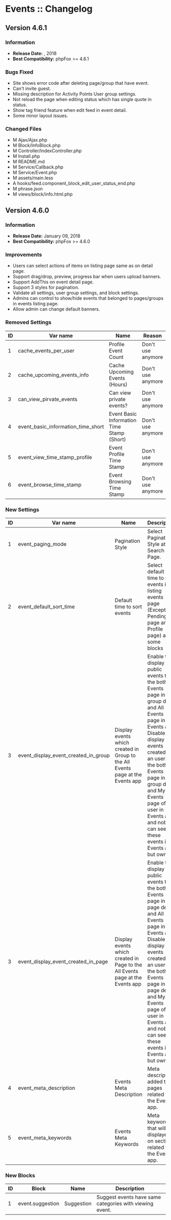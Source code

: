 # Events  :: Changelog

## Version 4.6.1

### Information

- **Release Date:** , 2018
- **Best Compatibility:** phpFox >= 4.6.1

### Bugs Fixed

- Site shows error code after deleting page/group that have event.
- Can't invite guest.
- Missing description for Activity Points User group settings.
- Not reload the page when editing status which has single quote in status.
- Show tag friend feature when edit feed in event detail.
- Some minor layout issues.

### Changed Files
- M	Ajax/Ajax.php
- M	Block/InfoBlock.php
- M	Controller/IndexController.php
- M	Install.php
- M	README.md
- M	Service/Callback.php
- M	Service/Event.php
- M	assets/main.less
- A	hooks/feed.component_block_edit_user_status_end.php
- M	phrase.json
- M	views/block/info.html.php

## Version 4.6.0

### Information

- **Release Date:** January 09, 2018
- **Best Compatibility:** phpFox >= 4.6.0

### Improvements

- Users can select actions of items on listing page same as on detail page.
- Support drag/drop, preview, progress bar when users upload banners.
- Support AddThis on event detail page.
- Support 3 styles for pagination.
- Validate all settings, user group settings, and block settings.
- Admins can control to show/hide events that belonged to pages/groups in events listing page.
- Allow admin can change default banners.

### Removed Settings

| ID | Var name | Name | Reason |
| --- | -------- | ---- | --- |
| 1 | cache_events_per_user | Profile Event Count | Don't use anymore |
| 2 | cache_upcoming_events_info | Cache Upcoming Events (Hours) | Don't use anymore |
| 3 | can_view_pirvate_events | Can view private events? | Don't use anymore |
| 4 | event_basic_information_time_short | Event Basic Information Time Stamp (Short) | Don't use anymore |
| 5 | event_view_time_stamp_profile | Event Profile Time Stamp | Don't use anymore |
| 6 | event_browse_time_stamp | Event Browsing Time Stamp | Don't use anymore |

### New Settings

| ID | Var name | Name | Description |
| --- | -------- | ---- | ---- |
| 1 | event_paging_mode | Pagination Style | Select Pagination Style at Search Page. |
| 2 | event_default_sort_time | Default time to sort events | Select default time time to sort events in listing events page (Except Pending page and Profile page) and some blocks |
| 3 | event_display_event_created_in_group | Display events which created in Group to the All Events page at the Events app | Enable to display all public events to the both Events page in group detail and All Events page in Events app. Disable to display events created by an users to the both Events page in group detail and My Events page of this user in Events app and nobody can see these events in Events app but owner. |
| 3 | event_display_event_created_in_page | Display events which created in Page to the All Events page at the Events app | Enable to display all public events to the both Events page in page detail and All Events page in Events app. Disable to display events created by an users to the both Events page in page detail and My Events page of this user in Events app and nobody can see these events in Events app but owner. |
| 4 | event_meta_description | Events Meta Description | Meta description added to pages related to the Events app. |
| 5 | event_meta_keywords | Events Meta Keywords | Meta keywords that will be displayed on sections related to the Events app. |

### New Blocks

| ID | Block | Name | Description |
| --- | -------- | ---- | ------------ |
| 1 | event.suggestion | Suggestion | Suggest events have same categories with viewing event. |



